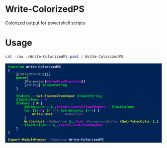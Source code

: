 # Write-ColorizedPS
Colorized output for powershell scripts

# Usage
```powershell
cat -raw .\Write-ColorizedPS.psm1 | Write-ColorizedPS
```
![](sample.png)
